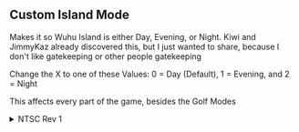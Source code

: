 ## Custom Island Mode

Makes it so Wuhu Island is either Day, Evening, or Night. Kiwi and JimmyKaz already discovered this, but I just wanted to share, because I don't like gatekeeping or other people gatekeeping

Change the X to one of these Values: 0 = Day (Default), 1 = Evening, and 2 = Night

This affects every part of the game, besides the Golf Modes
<details>
<summary>NTSC Rev 1</summary>

```powerpc
42000000 90000000
0426B667 0X010000
```
</details>

